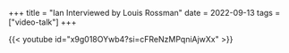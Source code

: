 +++
title = "Ian Interviewed by Louis Rossman"
date = 2022-09-13
tags = ["video-talk"]
+++

{{< youtube id="x9g018OYwb4?si=cFReNzMPqniAjwXx" >}}
